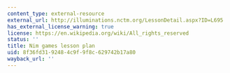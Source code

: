 ```yaml
---
content_type: external-resource
external_url: http://illuminations.nctm.org/LessonDetail.aspx?ID=L695
has_external_license_warning: true
license: https://en.wikipedia.org/wiki/All_rights_reserved
status: ''
title: Nim games lesson plan
uid: 8f36fd31-9248-4c9f-9f8c-629742b17a80
wayback_url: ''
---
```

